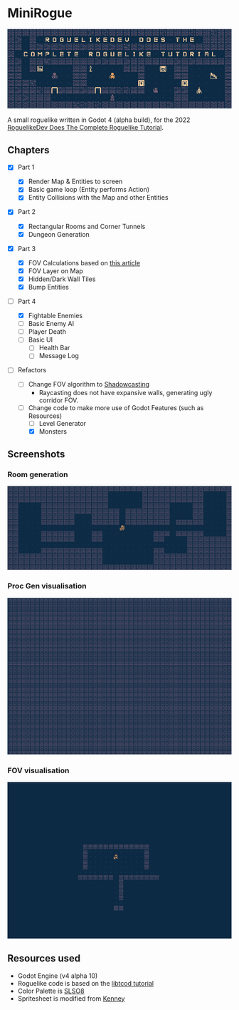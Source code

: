 # MiniRogue

![header with preview of the game](./docs/player.png)

A small roguelike written in Godot 4 (alpha build), for the 2022 [RoguelikeDev Does The Complete Roguelike Tutorial](https://www.reddit.com/r/roguelikedev/wiki/python_tutorial_series).

## Chapters

- [x] Part 1

  - [x] Render Map & Entities to screen
  - [x] Basic game loop (Entity performs Action)
  - [x] Entity Collisions with the Map and other Entities

- [x] Part 2

  - [x] Rectangular Rooms and Corner Tunnels
  - [x] Dungeon Generation

- [x] Part 3

  - [x] FOV Calculations based on [this article](http://roguebasin.com/index.php/Eligloscode)
  - [x] FOV Layer on Map
  - [x] Hidden/Dark Wall Tiles
  - [x] Bump Entities

- [ ] Part 4

  - [x] Fightable Enemies
  - [ ] Basic Enemy AI
  - [ ] Player Death
  - [ ] Basic UI
    - [ ] Health Bar
    - [ ] Message Log

- [ ] Refactors

  - [ ] Change FOV algorithm to [Shadowcasting](http://www.adammil.net/blog/v125_Roguelike_Vision_Algorithms.html#shadowcode)
    - Raycasting does not have expansive walls, generating ugly corridor FOV.
  - [ ] Change code to make more use of Godot Features (such as Resources)
    - [ ] Level Generator
    - [x] Monsters

## Screenshots

### Room generation

![procedural generation](./docs/procgen.png)

### Proc Gen visualisation

![procedural generation video](./docs/procgen.gif)

### FOV visualisation

![field of view video](./docs/fov.gif)

## Resources used

- Godot Engine (v4 alpha 10)
- Roguelike code is based on the [libtcod tutorial](https://rogueliketutorials.com/tutorials/tcod/v2/)
- Color Palette is [SLSO8](https://lospec.com/palette-list/slso8)
- Spritesheet is modified from [Kenney](https://kenney.nl/assets/bit-pack)
